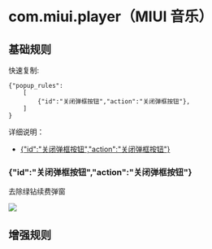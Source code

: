# com.miui.player（MIUI 音乐）

## 基础规则

快速复制:
```
{"popup_rules":
    [
        {"id":"关闭弹框按钮","action":"关闭弹框按钮"},
    ]
}
```
详细说明：
- [{"id":"关闭弹框按钮","action":"关闭弹框按钮"}](#id关闭弹框按钮action关闭弹框按钮)

### {"id":"关闭弹框按钮","action":"关闭弹框按钮"}
去除绿钻续费弹窗

![](./assets/绿钻续费弹窗.jpg)

## 增强规则
